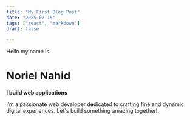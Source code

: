 ```yaml
---
title: "My First Blog Post"
date: "2025-07-15"
tags: ["react", "markdown"]
draft: false

---
```


Hello my name is

# Noriel Nahid

**I build web applications**

I’m a passionate web developer dedicated to crafting fine and dynamic 
digital experiences. Let's build something amazing together!.
